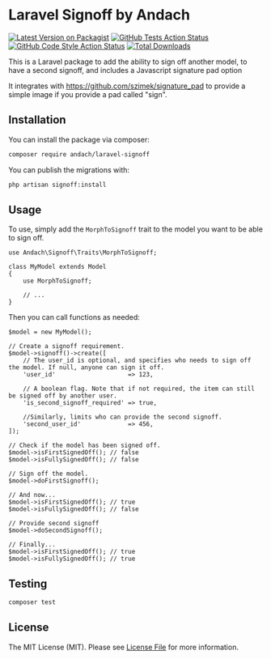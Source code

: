 # Laravel Signoff by Andach

[![Latest Version on Packagist](https://img.shields.io/packagist/v/andach/laravel-signoff.svg?style=flat-square)](https://packagist.org/packages/andach/laravel-signoff)
[![GitHub Tests Action Status](https://img.shields.io/github/actions/workflow/status/andach/laravel-signoff/run-tests.yml?branch=main&label=tests&style=flat-square)](https://github.com/andach/laravel-signoff/actions?query=workflow%3Arun-tests+branch%3Amain)
[![GitHub Code Style Action Status](https://img.shields.io/github/actions/workflow/status/andach/laravel-signoff/fix-php-code-style-issues.yml?branch=main&label=code%20style&style=flat-square)](https://github.com/andach/laravel-signoff/actions?query=workflow%3A"Fix+PHP+code+style+issues"+branch%3Amain)
[![Total Downloads](https://img.shields.io/packagist/dt/andach/laravel-signoff.svg?style=flat-square)](https://packagist.org/packages/andach/laravel-signoff)

This is a Laravel package to add the ability to sign off another model, to have a second signoff, and includes a Javascript signature pad option

It integrates with https://github.com/szimek/signature_pad to provide a simple image if you provide a pad called "sign". 

## Installation

You can install the package via composer:

```bash
composer require andach/laravel-signoff
```

You can publish the migrations with:

```bash
php artisan signoff:install
```

## Usage

To use, simply add the `MorphToSignoff` trait to the model you want to be able to sign off.

```
use Andach\Signoff\Traits\MorphToSignoff;

class MyModel extends Model
{
    use MorphToSignoff;

    // ...
}
```

Then you can call functions as needed:

```
$model = new MyModel();

// Create a signoff requirement.
$model->signoff()->create([
    // The user_id is optional, and specifies who needs to sign off the model. If null, anyone can sign it off.
    'user_id'                    => 123,
    
    // A boolean flag. Note that if not required, the item can still be signed off by another user.
    'is_second_signoff_required' => true,
    
    //Similarly, limits who can provide the second signoff. 
    'second_user_id'             => 456,
]);

// Check if the model has been signed off.
$model->isFirstSignedOff(); // false
$model->isFullySignedOff(); // false

// Sign off the model. 
$model->doFirstSignoff();

// And now...
$model->isFirstSignedOff(); // true
$model->isFullySignedOff(); // false

// Provide second signoff
$model->doSecondSignoff();

// Finally...
$model->isFirstSignedOff(); // true
$model->isFullySignedOff(); // true
```

## Testing

```bash
composer test
```

## License

The MIT License (MIT). Please see [License File](LICENSE.md) for more information.
